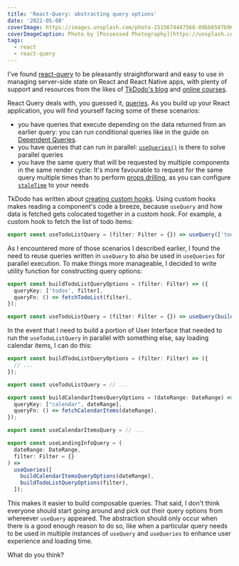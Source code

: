 ```yaml
---
title: 'React-Query: abstracting query options'
date: '2022-05-08'
coverImage: https://images.unsplash.com/photo-1515674447568-09bbb507b96c?ixlib=rb-1.2.1&q=80&fm=jpg&crop=entropy&cs=tinysrgb&dl=possessed-photography-Xlx80tr5bEE-unsplash.jpg&w=1920
coverImageCaption: Photo by [Possessed Photography](https://unsplash.com/@possessedphotography) on Unsplash
tags:
  - react
  - react-query
---
```


I've found [react-query](https://react-query.tanstack.com/) to be pleasantly straightforward and easy to use in managing server-side state on React and React Native apps, with plenty of support and resources from the likes of [TkDodo's blog](https://tkdodo.eu/blog/practical-react-query) and [online courses](https://ui.dev/react-query?coupon_code=aQcnd).

React Query deals with, you guessed it, [queries](https://react-query.tanstack.com/guides/queries). As you build up your React application, you will find yourself facing some of these scenarios:

- you have queries that execute depending on the data returned from an earlier query: you can run conditional queries like in the guide on [Dependent Queries](https://react-query.tanstack.com/guides/dependent-queries).
- you have queries that can run in parallel: [`useQueries()`](https://react-query.tanstack.com/guides/parallel-queries) is there to solve parallel queries
- you have the same query that will be requested by multiple components in the same render cycle: It's more favourable to request for the same query multiple times than to perform [props drilling](https://blogs.perficient.com/2021/12/03/understanding-react-context-and-property-prop-drilling/), as you can configure [`staleTime`](https://react-query.tanstack.com/guides/important-defaults) to your needs

TkDodo has written about [creating custom hooks](https://tkdodo.eu/blog/practical-react-query#create-custom-hooks). Using custom hooks makes reading a component's code a breeze, because `useQuery` and how data is fetched gets colocated together in a custom hook. For example, a custom hook to fetch the list of todo items:

```typescript
export const useTodoListQuery = (filter: Filter = {}) => useQuery(['todos', filter], () => fetchTodoList(filter));
```

As I encountered more of those scenarios I described earlier, I found the need to reuse queries written in `useQuery` to also be used in `useQueries` for parallel execution. To make things more manageable, I decided to write utility function for constructing query options:

```typescript
export const buildTodoListQueryOptions = (filter: Filter) => ({
  queryKey: ['todos', filter],
  queryFn: () => fetchTodoList(filter),
});

export const useTodoListQuery = (filter: Filter = {}) => useQuery(buildTodoListQueryOptions(filter));
```

In the event that I need to build a portion of User Interface that needed to run the `useTodoListQuery` in parallel with something else, say loading calendar items, I can do this:

```typescript
export const buildTodoListQueryOptions = (filter: Filter) => ({
  // ...
});

export const useTodoListQuery = // ...

export const buildCalendarItemsQueryOptions = (dateRange: DateRange) => ({
  queryKey: ["calendar", dateRange],
  queryFn: () => fetchCalendarItems(dateRange),
});

export const useCalendarItemsQuery = // ...

export const useLandingInfoQuery = (
  dateRange: DateRange,
  filter: Filter = {}
) =>
  useQueries([
    buildCalendarItemsQueryOptions(dateRange),
    buildTodoListQueryOptions(filter),
  ]);
```

This makes it easier to build composable queries. That said, I don't think everyone should start going around and pick out their query options from whereever `useQuery` appeared. The abstraction should only occur when there is a good enough reason to do so, like when a particular query needs to be used in multiple instances of `useQuery` and `useQueries` to enhance user experience and loading time.

What do you think?

